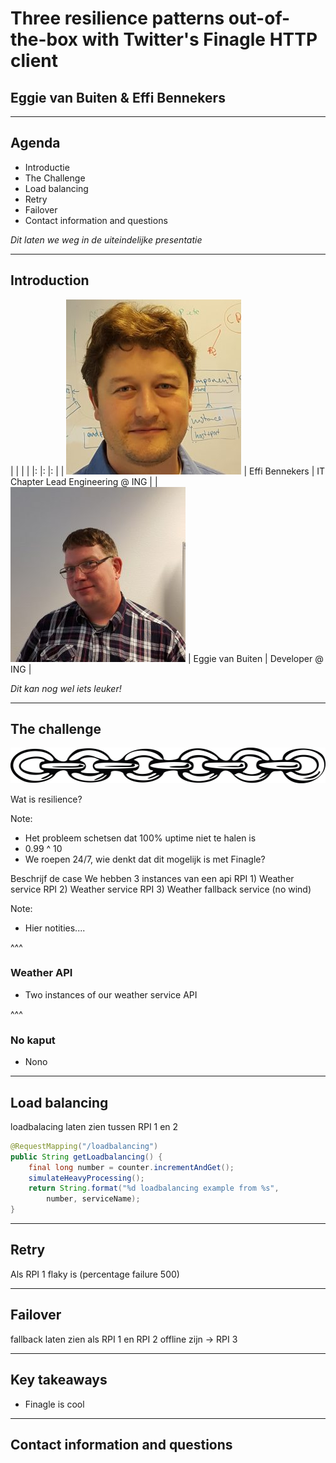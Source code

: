 # Three resilience patterns out-of-the-box with Twitter's Finagle HTTP client
## Eggie van Buiten & Effi Bennekers

---

## Agenda
* Introductie
* The Challenge
* Load balancing
* Retry
* Failover
* Contact information and questions

*Dit laten we weg in de uiteindelijke presentatie*

---

## Introduction

|  |  |  |
|: |: |: |
| <img src="images/Effi-Bennekers-2.0-280x280.jpg"> | Effi Bennekers | IT Chapter Lead Engineering @ ING |
| <img src="images/Eggie-van-Buiten-280x280.jpg"> | Eggie van Buiten | Developer @ ING |

*Dit kan nog wel iets leuker!*

---

## The challenge

<img src="images/1103-Free-Clipart-Of-Chain-Links.jpg">

Wat is resilience?

Note:
- Het probleem schetsen dat 100% uptime niet te halen is
- 0.99 ^ 10
- We roepen 24/7, wie denkt dat dit mogelijk is met Finagle?

Beschrijf de case
We hebben 3 instances van een api
RPI 1) Weather service
RPI 2) Weather service
RPI 3) Weather fallback service (no wind)


Note:
- Hier notities....



^^^

### Weather API

* Two instances of our weather service API


^^^

### No kaput
* Nono

---

## Load balancing
loadbalacing laten zien tussen RPI 1 en 2

```java
@RequestMapping("/loadbalancing")
public String getLoadbalancing() {
    final long number = counter.incrementAndGet();
    simulateHeavyProcessing();
    return String.format("%d loadbalancing example from %s",
        number, serviceName);
}
```

---

## Retry
Als RPI 1 flaky is (percentage failure 500)

---

## Failover
fallback laten zien als RPI 1 en RPI 2 offline zijn -> RPI 3

---

## Key takeaways
* Finagle is cool

---

## Contact information and questions
